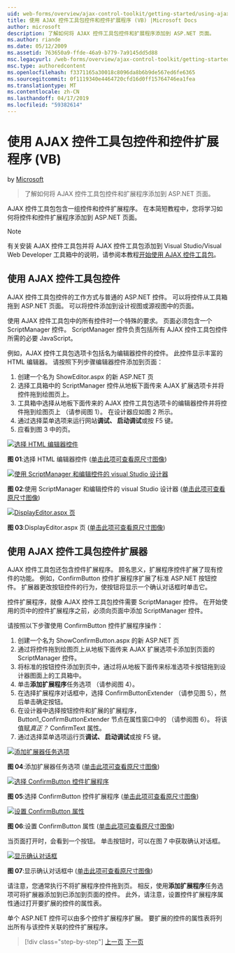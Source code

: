 ```yaml
---
uid: web-forms/overview/ajax-control-toolkit/getting-started/using-ajax-control-toolkit-controls-and-control-extenders-vb
title: 使用 AJAX 控件工具包控件和控件扩展程序 (VB) |Microsoft Docs
author: microsoft
description: 了解如何将 AJAX 控件工具包控件和扩展程序添加到 ASP.NET 页面。
ms.author: riande
ms.date: 05/12/2009
ms.assetid: 763650a9-ffde-46a9-b779-7a9145dd5d88
msc.legacyurl: /web-forms/overview/ajax-control-toolkit/getting-started/using-ajax-control-toolkit-controls-and-control-extenders-vb
msc.type: authoredcontent
ms.openlocfilehash: f3371165a30018c8096da8b6b9de567ed6fe6365
ms.sourcegitcommit: 0f1119340e4464720cfd16d0ff15764746ea1fea
ms.translationtype: MT
ms.contentlocale: zh-CN
ms.lasthandoff: 04/17/2019
ms.locfileid: "59382614"
---
```

# <a name="using-ajax-control-toolkit-controls-and-control-extenders-vb"></a>使用 AJAX 控件工具包控件和控件扩展程序 (VB)

by [Microsoft](https://github.com/microsoft)

> 了解如何将 AJAX 控件工具包控件和扩展程序添加到 ASP.NET 页面。


AJAX 控件工具包包含一组控件和控件扩展程序。 在本简短教程中，您将学习如何将控件和控件扩展程序添加到 ASP.NET 页面。

> [!NOTE] 
> 
> 有关安装 AJAX 控件工具包并将 AJAX 控件工具包添加到 Visual Studio/Visual Web Developer 工具箱中的说明，请参阅本教程[开始使用 AJAX 控件工具包](get-started-with-the-ajax-control-toolkit-vb.md)。


## <a name="using-ajax-control-toolkit-controls"></a>使用 AJAX 控件工具包控件

AJAX 控件工具包控件的工作方式与普通的 ASP.NET 控件。 可以将控件从工具箱拖到 ASP.NET 页面。 可以将控件添加到设计视图或源视图中的页面。

使用 AJAX 控件工具包中的所有控件时一个特殊的要求。 页面必须包含一个 ScriptManager 控件。 ScriptManager 控件负责包括所有 AJAX 控件工具包控件所需的必要 JavaScript。

例如，AJAX 控件工具包选项卡包括名为编辑器控件的控件。 此控件显示丰富的 HTML 编辑器。 请按照下列步骤编辑器控件添加到页面：

1. 创建一个名为 ShowEditor.aspx 的新 ASP.NET 页
2. 选择工具箱中的 ScriptManager 控件从地板下面传来 AJAX 扩展选项卡并将控件拖到绘图页上。
3. 工具箱中选择从地板下面传来的 AJAX 控件工具包选项卡的编辑器控件并将控件拖到绘图页上 （请参阅图 1）。 在设计器应如图 2 所示。
4. 通过选择菜单选项来运行网站**调试、 启动调试**或按 F5 键。
5. 应看到图 3 中的页。


[![选择 HTML 编辑器控件](using-ajax-control-toolkit-controls-and-control-extenders-vb/_static/image1.jpg)](using-ajax-control-toolkit-controls-and-control-extenders-vb/_static/image1.png)

**图 01**:选择 HTML 编辑器控件 ([单击此项可查看原尺寸图像](using-ajax-control-toolkit-controls-and-control-extenders-vb/_static/image2.png))


[![使用 ScriptManager 和编辑控件的 visual Studio 设计器](using-ajax-control-toolkit-controls-and-control-extenders-vb/_static/image2.jpg)](using-ajax-control-toolkit-controls-and-control-extenders-vb/_static/image3.png)

**图 02**:使用 ScriptManager 和编辑控件的 visual Studio 设计器 ([单击此项可查看原尺寸图像](using-ajax-control-toolkit-controls-and-control-extenders-vb/_static/image4.png))


[![DisplayEditor.aspx 页](using-ajax-control-toolkit-controls-and-control-extenders-vb/_static/image3.jpg)](using-ajax-control-toolkit-controls-and-control-extenders-vb/_static/image5.png)

**图 03**:DisplayEditor.aspx 页 ([单击此项可查看原尺寸图像](using-ajax-control-toolkit-controls-and-control-extenders-vb/_static/image6.png))


## <a name="using-ajax-control-toolkit-control-extenders"></a>使用 AJAX 控件工具包控件扩展器

AJAX 控件工具包还包含控件扩展程序。 顾名思义，扩展程序控件扩展了现有控件的功能。 例如，ConfirmButton 控件扩展程序扩展了标准 ASP.NET 按钮控件。 扩展器更改按钮控件的行为，使按钮将显示一个确认对话框时单击它。

控件扩展程序，就像 AJAX 控件工具包控件需要 ScriptManager 控件。 在开始使用的页中的控件扩展程序之前，必须向页面中添加 ScriptManager 控件。

请按照以下步骤使用 ConfirmButton 控件扩展程序操作：

1. 创建一个名为 ShowConfirmButton.aspx 的新 ASP.NET 页
2. 通过将控件拖到绘图页上从地板下面传来 AJAX 扩展选项卡添加到页面的 ScriptManager 控件。
3. 将标准的按钮控件添加到页中，通过将从地板下面传来标准选项卡按钮拖到设计器图面上的工具箱中。
4. 单击**添加扩展程序**任务选项 （请参阅图 4）。
5. 在选择扩展程序对话框中，选择 ConfirmButtonExtender （请参见图 5），然后单击确定按钮。
6. 在设计器中选择按钮控件和扩展的扩展程序，Button1\_ConfirmButtonExtender 节点在属性窗口中的 （请参阅图 6）。 将该值赋*真正？* ConfirmText 属性。
7. 通过选择菜单选项运行页**调试、 启动调试**或按 F5 键。


[![添加扩展器任务选项](using-ajax-control-toolkit-controls-and-control-extenders-vb/_static/image4.jpg)](using-ajax-control-toolkit-controls-and-control-extenders-vb/_static/image7.png)

**图 04**:添加扩展器任务选项 ([单击此项可查看原尺寸图像](using-ajax-control-toolkit-controls-and-control-extenders-vb/_static/image8.png))


[![选择 ConfirmButton 控件扩展程序](using-ajax-control-toolkit-controls-and-control-extenders-vb/_static/image5.jpg)](using-ajax-control-toolkit-controls-and-control-extenders-vb/_static/image9.png)

**图 05**:选择 ConfirmButton 控件扩展程序 ([单击此项可查看原尺寸图像](using-ajax-control-toolkit-controls-and-control-extenders-vb/_static/image10.png))


[![设置 ConfirmButton 属性](using-ajax-control-toolkit-controls-and-control-extenders-vb/_static/image6.jpg)](using-ajax-control-toolkit-controls-and-control-extenders-vb/_static/image11.png)

**图 06**:设置 ConfirmButton 属性 ([单击此项可查看原尺寸图像](using-ajax-control-toolkit-controls-and-control-extenders-vb/_static/image12.png))


当页面打开时，会看到一个按钮。 单击按钮时，可以在图 7 中获取确认对话框。


[![显示确认对话框](using-ajax-control-toolkit-controls-and-control-extenders-vb/_static/image7.jpg)](using-ajax-control-toolkit-controls-and-control-extenders-vb/_static/image13.png)

**图 07**:显示确认对话框中 ([单击此项可查看原尺寸图像](using-ajax-control-toolkit-controls-and-control-extenders-vb/_static/image14.png))


请注意，您通常执行不将扩展程序控件拖到页。 相反，使用**添加扩展程序**任务选项可将扩展器添加到已添加到页面的控件。 此外，请注意，设置控件扩展程序属性通过打开要扩展的控件的属性表。

单个 ASP.NET 控件可以由多个控件扩展程序扩展。 要扩展的控件的属性表将列出所有与该控件关联的控件扩展程序。

> [!div class="step-by-step"]
> [上一页](get-started-with-the-ajax-control-toolkit-vb.md)
> [下一页](creating-a-custom-ajax-control-toolkit-control-extender-vb.md)
